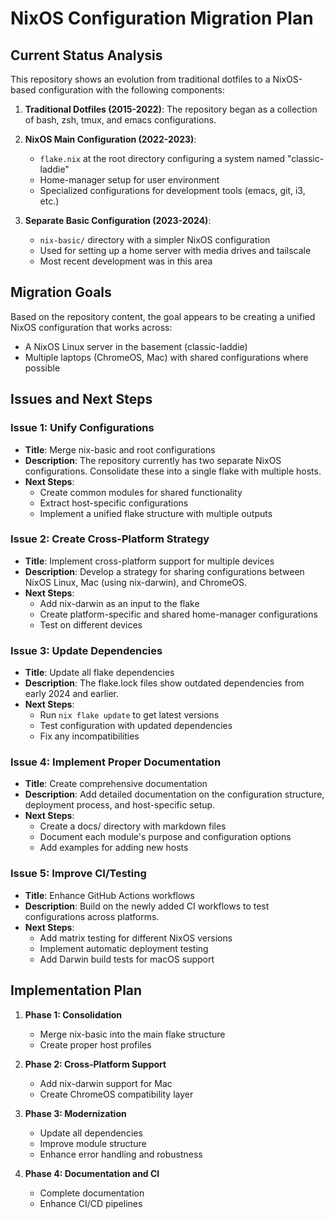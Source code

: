 # NixOS Configuration Migration Plan

## Current Status Analysis

This repository shows an evolution from traditional dotfiles to a NixOS-based configuration with the following components:

1. **Traditional Dotfiles (2015-2022)**: The repository began as a collection of bash, zsh, tmux, and emacs configurations.

2. **NixOS Main Configuration (2022-2023)**: 
   - `flake.nix` at the root directory configuring a system named "classic-laddie"
   - Home-manager setup for user environment
   - Specialized configurations for development tools (emacs, git, i3, etc.)

3. **Separate Basic Configuration (2023-2024)**: 
   - `nix-basic/` directory with a simpler NixOS configuration 
   - Used for setting up a home server with media drives and tailscale
   - Most recent development was in this area

## Migration Goals

Based on the repository content, the goal appears to be creating a unified NixOS configuration that works across:
- A NixOS Linux server in the basement (classic-laddie)
- Multiple laptops (ChromeOS, Mac) with shared configurations where possible

## Issues and Next Steps

### Issue 1: Unify Configurations
- **Title**: Merge nix-basic and root configurations
- **Description**: The repository currently has two separate NixOS configurations. Consolidate these into a single flake with multiple hosts.
- **Next Steps**:
  - Create common modules for shared functionality
  - Extract host-specific configurations
  - Implement a unified flake structure with multiple outputs

### Issue 2: Create Cross-Platform Strategy
- **Title**: Implement cross-platform support for multiple devices
- **Description**: Develop a strategy for sharing configurations between NixOS Linux, Mac (using nix-darwin), and ChromeOS.
- **Next Steps**:
  - Add nix-darwin as an input to the flake
  - Create platform-specific and shared home-manager configurations
  - Test on different devices

### Issue 3: Update Dependencies
- **Title**: Update all flake dependencies
- **Description**: The flake.lock files show outdated dependencies from early 2024 and earlier.
- **Next Steps**:
  - Run `nix flake update` to get latest versions
  - Test configuration with updated dependencies
  - Fix any incompatibilities

### Issue 4: Implement Proper Documentation
- **Title**: Create comprehensive documentation
- **Description**: Add detailed documentation on the configuration structure, deployment process, and host-specific setup.
- **Next Steps**:
  - Create a docs/ directory with markdown files
  - Document each module's purpose and configuration options
  - Add examples for adding new hosts

### Issue 5: Improve CI/Testing
- **Title**: Enhance GitHub Actions workflows
- **Description**: Build on the newly added CI workflows to test configurations across platforms.
- **Next Steps**:
  - Add matrix testing for different NixOS versions
  - Implement automatic deployment testing
  - Add Darwin build tests for macOS support

## Implementation Plan

1. **Phase 1: Consolidation**
   - Merge nix-basic into the main flake structure
   - Create proper host profiles

2. **Phase 2: Cross-Platform Support**
   - Add nix-darwin support for Mac
   - Create ChromeOS compatibility layer

3. **Phase 3: Modernization**
   - Update all dependencies
   - Improve module structure
   - Enhance error handling and robustness

4. **Phase 4: Documentation and CI**
   - Complete documentation
   - Enhance CI/CD pipelines